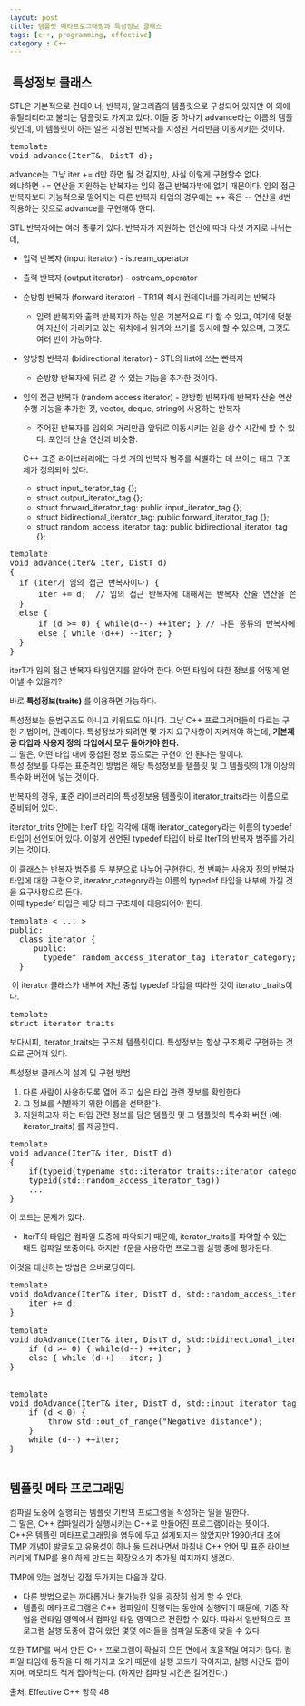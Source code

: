 ```yaml
---
layout: post
title: 템플릿 메타프로그래밍과 특성정보 클래스
tags: [c++, programming, effective]
category : C++
---
```


##  특성정보 클래스
STL은 기본적으로 컨테이너, 반복자, 알고리즘의 템플릿으로 구성되어 있지만 이 외에 유틸리티라고 불리는 템플릿도 가지고 있다. 이들 중 하나가 advance라는 이름의 템플릿인데, 이 템플릿이 하는 일은 지정된 반복자를 지정된 거리만큼 이동시키는 것이다.

<pre class="prettyprint">
template<typename IterT, typename DistT>
void advance(IterT&, DistT d);
</pre>

advance는 그냥 iter += d만 하면 될 것 같지만, 사실 이렇게 구현할수 없다.  
왜냐하면 += 연산을 지원하는 반복자는 임의 접근 반복자밖에 없기 때문이다. 임의 접근 반복자보다 기능적으로 떨어지는 다른 반복자 타입의 경우에는 ++ 혹은 -- 연산을 d번 적용하는 것으로 advance를 구현해야 한다.  

STL 반복자에는 여러 종류가 있다. 반복자가 지원하는 연산에 따라 다섯 가지로 나뉘는데,  

- 입력 반복자 (input iterator) - istream_operator
- 출력 반복자 (output iterator) - ostream_operator
- 순방향 반복자 (forward iterator) - TR1의 해시 컨테이너를 가리키는 반복자
  - 입력 반복자와 출력 반복자가 하는 일은 기본적으로 다 할 수 있고, 여기에 덧붙여 자신이 가리키고 있는 위치에서 읽기와 쓰기를 동시에 할 수 있으며, 그것도 여러 번이 가능하다.
- 양방향 반복자 (bidirectional iterator) - STL의 list에 쓰는 빤복자
  - 순방향 반복자에 뒤로 갈 수 있는 기능을 추가한 것이다.
- 임의 접근 반복자 (random access iterator) - 양방향 반복자에 반복자 산술 연산 수행 기능을 추가한 것, vector, deque, string에 사용하는 반복자
  - 주어진 반복자를 임의의 거리만큼 앞뒤로 이동시키는 일을 상수 시간에 할 수 있다. 포인터 산술 연산과 비슷함.


  C++ 표준 라이브러리에는 다섯 개의 반복자 범주를 식별하는 데 쓰이는 태그 구조체가 정의되어 있다.  
  - struct input_iterator_tag {};
  - struct output_iterator_tag {};
  - struct forward_iterator_tag: public input_iterator_tag {};
  - struct bidirectional_iterator_tag: public forward_iterator_tag {};
  - struct random_access_iterator_tag: public bidirectional_iterator_tag {};

<pre class="prettyprint">
template<typename IterT, typename DistT>
void advance(Iter& iter, DistT d) 
{
  if (iter가 임의 접근 반복자이다) {
      iter += d;  // 임의 접근 반복자에 대해서는 반복자 산술 연산을 쓴다.
  }
  else {
      if (d >= 0) { while(d--) ++iter; } // 다른 종류의 반복자에 대해서는 ++ 혹은 -- 연산의 반복 호출을 사용한다.
      else { while (d++) --iter; }
  }
}
</pre>

iterT가 임의 접근 반복자 타입인지를 알아야 한다. 어떤 타입에 대한 정보를 어떻게 얻어낼 수 있을까?  

바로 **특성정보(traits)**  를 이용하면 가능하다.  

특성정보는 문법구조도 아니고 키워드도 아니다. 그냥 C++ 프로그래머들이 따르는 구현 기법이며, 관례이다. 특성정보가 되려면 몇 가지 요구사항이 지켜져야 하는데, **기본제공 타입과 사용자 정의 타입에서 모두 돌아가야 한다.**  
그 말은, 어떤 타입 내에 중첩된 정보 등으로는 구현이 안 된다는 말이다.  
특성 정보를 다루는 표준적인 방법은 해당 특성정보를 템플릿 및 그 템플릿의 1개 이상의 특수화 버전에 넣는 것이다.  

반복자의 경우, 표준 라이브러리의 특성정보용 템플릿이 iterator_traits라는 이름으로 준비되어 있다.

iterator_trits<IterT> 안에는 IterT 타입 각각에 대해 iterator_category라는 이름의 typedef 타입이 선언되어 있다. 이렇게 선언된 typedef 타입이 바로 IterT의 반복자 범주를 가리키는 것이다.  

이 클래스는 반복자 범주를 두 부분으로 나누어 구현한다. 첫 번째는 사용자 정의 반복자 타입에 대한 구현으로, iterator_category라는 이름의 typedef 타입을 내부에 가질 것을 요구사항으로 든다.  
이때 typedef 타입은 해당 태그 구조체에 대응되어야 한다. 

<pre class="prettyprint">
template < ... >
public:
  class iterator {
     public:
       typedef random_access_iterator_tag iterator_category;
  }
</pre>

 이 iterator 클래스가 내부에 지닌 중첩 typedef 타입을 따라한 것이 iterator_traits이다.

<pre class="prettyprint">
template<typename IterT>
struct iterator_traits
</pre>

보다시피, iterator_traits는 구조체 템플릿이다. 특성정보는 항상 구조체로 구현하는 것으로 굳어져 있다.  

특성정보 클래스의 설계 및 구현 방법
1. 다른 사람이 사용하도록 열어 주고 싶은 타입 관련 정보를 확인한다
2. 그 정보를 식별하기 위한 이름을 선택한다.
3. 지원하고자 하는 타입 관련 정보를 담은 템플릿 및 그 템플릿의 특수화 버전 (예: iterator_traits) 를 제공한다.

<pre class="prettyprint">
template<typename IterT, typename DistT>
void advance(IterT& iter, DistT d) 
{
    if(typeid(typename std::iterator_traits<IterT>::iterator_category) == 
    typeid(std::random_access_iterator_tag))
    ...
}
</pre>

이 코드는 문제가 있다.
- IterT의 타입은 컴파일 도중에 파악되기 때문에, iterator_traits<IterT>를 파악할 수 있는 때도 컴파일 또중이다. 하지만 if문을 사용하면 프로그램 실행 중에 평가된다.  

이것을 대신하는 방법은 오버로딩이다. 

<pre class="prettyprint">
template<typename IterT, typename DistT> 
void doAdvance(IterT& iter, DistT d, std::random_access_iterator_tag) {
    iter += d;
}

template<typename IterT, typename DistT> 
void doAdvance(IterT& iter, DistT d, std::bidirectional_iterator_tag) {
    if (d >= 0) { while(d--) ++iter; }
    else { while (d++) --iter; }
}


template<typename IterT, typename DistT> 
void doAdvance(IterT& iter, DistT d, std::input_iterator_tag) {
    if (d < 0) {
        throw std::out_of_range("Negative distance");
    }
    while (d--) ++iter;
}

</pre>

## 템플릿 메타 프로그래밍
컴파일 도중에 실행되는 템플릿 기반의 프로그램을 작성하는 일을 말한다.  
그 말은, C++ 컴파일러가 실행시키는 C++로 만들어진 프로그램이라는 뜻이다.  
C++은 템플릿 메타프로그래밍을 염두에 두고 설계되지는 않았지만 1990년대 초에 TMP 개념이 발굴되고 유용성이 하나 둘 드러나면서 마침내 C++ 언어 및 표준 라이브러리에 TMP를 용이하게 만드는 확장요소가 추가될 여지까지 생겼다.  

TMP에 있는 엄청난 강점 두가지는 다음과 같다.
- 다른 방법으로는 까다롭거나 불가능한 일을 굉장히 쉽게 할 수 있다.
- 템플릿 메타프로그램은 C++ 컴파일이 진행되는 동안에 실행되기 때문에, 기존 작업을 런타임 영역에서 컴파일 타임 영역으로 전환할 수 있다. 따라서 일반적으로 프로그램 실행 도중에 잡혀 왔던 몇몇 에러들을 컴파일 도중에 찾을 수 있다.

또한 TMP를 써서 만든 C++ 프로그램이 확실히 모든 면에서 효율적일 여지가 많다. 컴파일 타임에 동작을 다 해 가지고 오기 때문에 실행 코드가 작아지고, 실행 시간도 짭아지며, 메모리도 적게 잡아먹는다. (하지만 컴파일 시간은 길어진다.)





출처: Effective C++ 항목 48